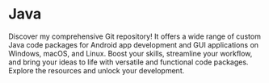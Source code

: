 # Java
Discover my comprehensive Git repository! It offers a wide range of custom Java code packages for Android app development and GUI applications on Windows, macOS, and Linux. Boost your skills, streamline your workflow, and bring your ideas to life with versatile and functional code packages. Explore the resources and unlock your development.
